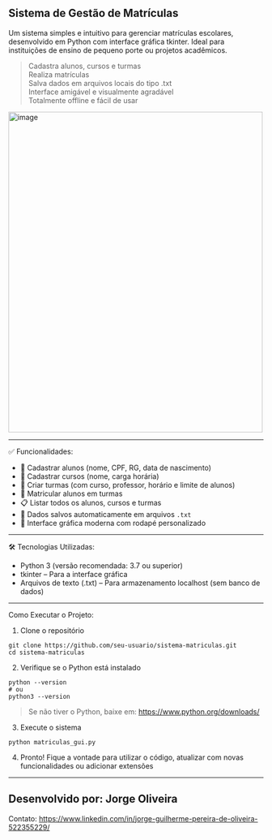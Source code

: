 Sistema de Gestão de Matrículas
---
Um sistema simples e intuitivo para gerenciar matrículas escolares, desenvolvido em Python com interface gráfica tkinter. Ideal para instituições de ensino de pequeno porte ou projetos acadêmicos.

> Cadastra alunos, cursos e turmas  
> Realiza matrículas  
> Salva dados em arquivos locais do tipo .txt  
> Interface amigável e visualmente agradável  
> Totalmente offline e fácil de usar




<img width="502" height="632" alt="image" src="https://github.com/user-attachments/assets/1a230e50-4e6a-4561-9472-6ce445bf6651" />

---

✅ Funcionalidades:

- 🧑 Cadastrar alunos (nome, CPF, RG, data de nascimento)
- 📘 Cadastrar cursos (nome, carga horária)
- 🏫 Criar turmas (com curso, professor, horário e limite de alunos)
- 👥 Matricular alunos em turmas
- 📋 Listar todos os alunos, cursos e turmas
- 💾 Dados salvos automaticamente em arquivos `.txt`
- 🎨 Interface gráfica moderna com rodapé personalizado

---

🛠️ Tecnologias Utilizadas:

- Python 3 (versão recomendada: 3.7 ou superior)
- tkinter – Para a interface gráfica
- Arquivos de texto (.txt) – Para armazenamento localhost (sem banco de dados)

---

Como Executar o Projeto:

1. Clone o repositório
```
git clone https://github.com/seu-usuario/sistema-matriculas.git
cd sistema-matriculas
```
2. Verifique se o Python está instalado
```
python --version
# ou
python3 --version
```
> Se não tiver o Python, baixe em: https://www.python.org/downloads/

3. Execute o sistema
```
python matriculas_gui.py
```
4. Pronto! Fique a vontade para utilizar o código, atualizar com novas funcionalidades ou adicionar extensões

---
Desenvolvido por: 
Jorge Oliveira
---
Contato: https://www.linkedin.com/in/jorge-guilherme-pereira-de-oliveira-522355229/
